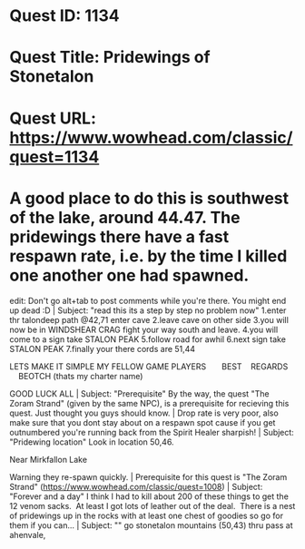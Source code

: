 # Quest ID: 1134
# Quest Title: Pridewings of Stonetalon
# Quest URL: https://www.wowhead.com/classic/quest=1134
# A good place to do this is southwest of the lake, around 44.47. The pridewings there have a fast respawn rate, i.e. by the time I killed one another one had spawned.

edit: Don't go alt+tab to post comments while you're there. You might end up dead :D | Subject: "read this its a step by step no problem now"
1.enter thr talondeep path @42,71 enter cave
2.leave cave on other side
3.you will now be in WINDSHEAR CRAG fight your way south and leave.
4.you will come to a sign take STALON PEAK
5.follow road for awhil
6.next sign take STALON PEAK
7.finally your there cords are 51,44

LETS MAKE IT SIMPLE MY FELLOW GAME PLAYERS
 
    BEST    REGARDS
      BEOTCH (thats my charter name)

GOOD LUCK ALL | Subject: "Prerequisite"
By the way, the quest "The Zoram Strand" (given by the same NPC), is a prerequisite for recieving this quest. Just thought you guys should know. | Drop rate is very poor, also make sure that you dont stay about on a respawn spot cause if you get outnumbered you're running back from the Spirit Healer sharpish! | Subject: "Pridewing location"
Look in location 50,46.

Near Mirkfallon Lake

Warning they re-spawn quickly. | Prerequisite for this quest is "The Zoram Strand" (https://www.wowhead.com/classic/quest=1008) | Subject: "Forever and a day"
I think I had to kill about 200 of these things to get the 12 venom sacks.  At least I got lots of leather out of the deal.  There is a nest of pridewings up in the rocks with at least one chest of goodies so go for them if you can... | Subject: "<Blank>"
go stonetalon mountains (50,43) thru pass at ahenvale,